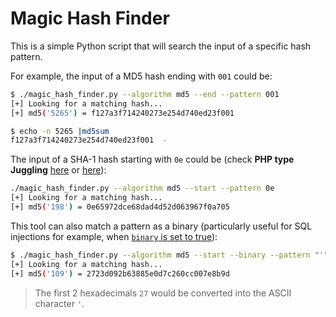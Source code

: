 # Magic Hash Finder

This is a simple Python script that will search the input of a specific hash pattern.

For example, the input of a MD5 hash ending with `001` could be:
```bash
$ ./magic_hash_finder.py --algorithm md5 --end --pattern 001
[+] Looking for a matching hash...
[+] md5('5265') = f127a3f714240273e254d740ed23f001

$ echo -n 5265 |md5sum
f127a3f714240273e254d740ed23f001  -
```

The input of a SHA-1 hash starting with `0e` could be (check **PHP type Juggling** [here](https://book.hacktricks.xyz/pentesting/pentesting-web/php-tricks-esp#loose-comparisons-type-juggling) or [here](https://owasp.org/www-pdf-archive/PHPMagicTricks-TypeJuggling.pdf)):
```bash
./magic_hash_finder.py --algorithm md5 --start --pattern 0e
[+] Looking for a matching hash...
[+] md5('198') = 0e65972dce68dad4d52d063967f0a705
```

This tool can also match a pattern as a binary (particularly useful for SQL injections for example, when [`binary` is set to true](https://www.php.net/manual/en/function.md5.php)):
```bash
$ ./magic_hash_finder.py --algorithm md5 --start --binary --pattern "'"
[+] Looking for a matching hash...
[+] md5('109') = 2723d092b63885e0d7c260cc007e8b9d
```

> The first 2 hexadecimals `27` would be converted into the ASCII character `'`.

